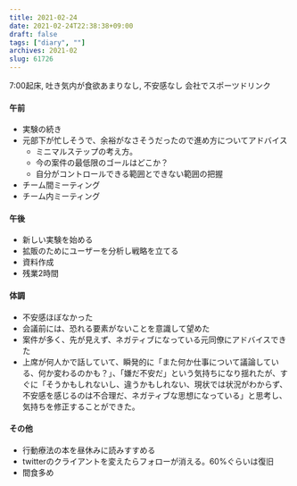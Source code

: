```yaml
---
title: 2021-02-24
date: 2021-02-24T22:38:38+09:00
draft: false
tags: ["diary", ""]
archives: 2021-02
slug: 61726
---
```

7:00起床, 吐き気内が食欲あまりなし, 不安感なし
会社でスポーツドリンク
#### 午前
- 実験の続き
- 元部下が忙しそうで、余裕がなさそうだったので進め方についてアドバイス
  - ミニマルステップの考え方。
  - 今の案件の最低限のゴールはどこか？
  - 自分がコントロールできる範囲とできない範囲の把握
- チーム間ミーティング
- チーム内ミーティング
#### 午後
- 新しい実験を始める
- 拡販のためにユーザーを分析し戦略を立てる
- 資料作成
- 残業2時間
#### 体調
- 不安感ほぼなかった
- 会議前には、恐れる要素がないことを意識して望めた
- 案件が多く、先が見えず、ネガティブになっている元同僚にアドバイスできた
- 上席が何人かで話していて、瞬発的に「また何か仕事について議論している、何か変わるのかも？」、「嫌だ不安だ」という気持ちになり揺れたが、すぐに「そうかもしれないし、違うかもしれない、現状では状況がわからず、不安感を感じるのは不合理だ、ネガティブな思想になっている」と思考し、気持ちを修正することができた。
#### その他
- 行動療法の本を昼休みに読みすすめる
- twitterのクライアントを変えたらフォローが消える。60%ぐらいは復旧
- 間食多め